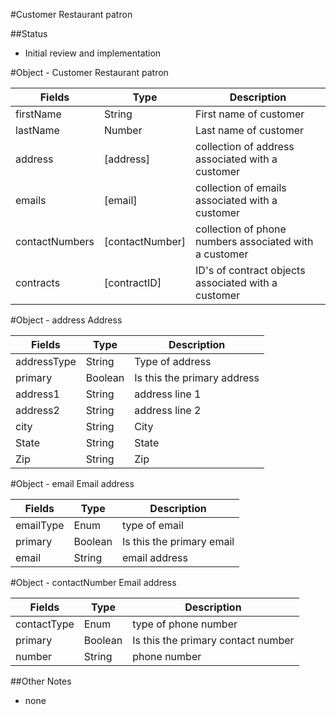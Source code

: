 #Customer
Restaurant patron

##Status
 - Initial review and implementation



#Object - Customer
Restaurant patron

| Fields        | Type           | Description
| ------------- | -------        | ------------|
| firstName     | String         | First name of customer |
| lastName      | Number         | Last name of customer |
| address       | [address]      | collection of address associated with a customer |
| emails        | [email]        | collection of emails associated with a customer |
| contactNumbers| [contactNumber]| collection of phone numbers associated with a customer |
| contracts     | [contractID]   | ID's of contract objects associated with a customer |

#Object - address
Address

| Fields        | Type           | Description
| ------------- | -------        | ------------|
| addressType   | String         | Type of address |
| primary       | Boolean        | Is this the primary address |
| address1      | String         | address line 1 |
| address2      | String         | address line 2 |
| city          | String         | City |
| State         | String         | State |
| Zip           | String         | Zip |

#Object - email
Email address

| Fields        | Type           | Description
| ------------- | -------        | ------------|
| emailType     | Enum           | type of email |
| primary       | Boolean        | Is this the primary email |
| email         | String         | email address |

#Object - contactNumber
Email address

| Fields        | Type           | Description
| ------------- | -------        | ------------|
| contactType   | Enum           | type of phone number |
| primary       | Boolean        | Is this the primary contact number |
| number        | String         | phone number |

##Other Notes
 - none
  


